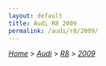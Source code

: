 ```yaml
---
layout: default
title: Audi R8 2009
permalink: /audi/r8/2009/
---
```

[*Home*](/) > [*Audi*](/audi/) > [*R8*](/audi/r8/) > [*2009*](/audi/r8/2009/)
